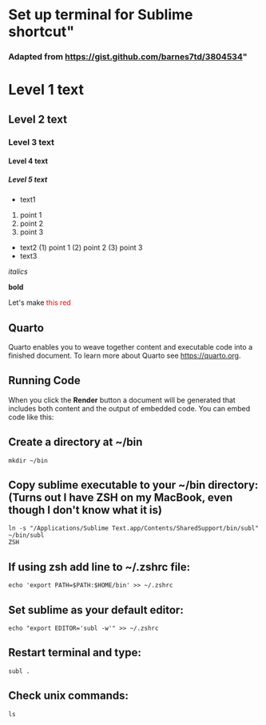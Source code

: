 # Set up terminal for Sublime shortcut"
### Adapted from https://gist.github.com/barnes7td/3804534"

# Level 1 text
## Level 2 text
### Level 3 text
#### Level 4 text
##### Level 5 text
* text1 
1. point 1
2. point 2
3. point 3
* text2
(1) point 1
(2) point 2
(3) point 3
* text3

*italics*

**bold**

Let's make <span style="color:red">this red</span>

## Quarto

Quarto enables you to weave together content and executable code into a finished document. To learn more about Quarto see <https://quarto.org>.

## Running Code

When you click the **Render** button a document will be generated that includes both content and the output of embedded code. You can embed code like this:


## Create a directory at ~/bin
```
mkdir ~/bin
```

## Copy sublime executable to your ~/bin directory: (Turns out I have ZSH on my MacBook, even though I don't know what it is)
```
ln -s "/Applications/Sublime Text.app/Contents/SharedSupport/bin/subl" ~/bin/subl
ZSH 
```

## If using zsh add line to ~/.zshrc file:
```
echo 'export PATH=$PATH:$HOME/bin' >> ~/.zshrc
```

## Set sublime as your default editor:
```
echo "export EDITOR='subl -w'" >> ~/.zshrc
```

## Restart terminal and type:
```
subl .
```

## Check unix commands:
```
ls
```

